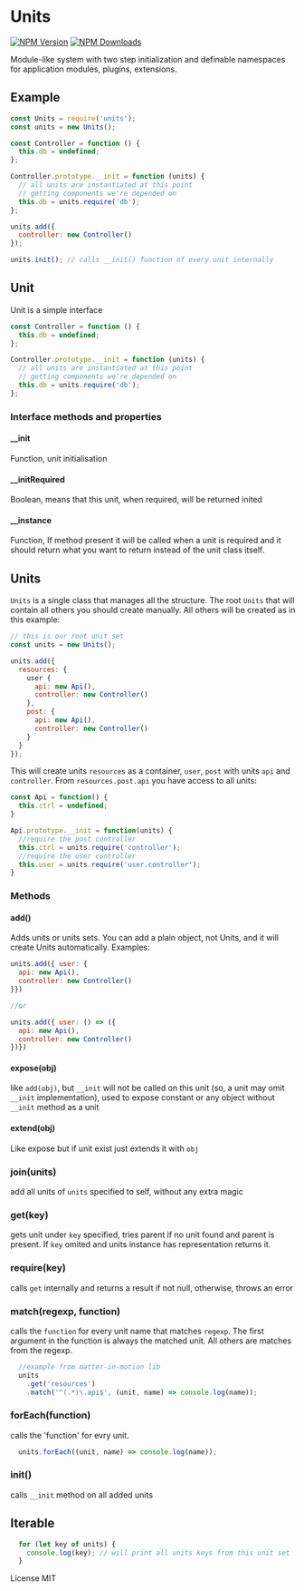 # Units

[![NPM Version](https://img.shields.io/npm/v/units.svg?style=flat-square)](https://www.npmjs.com/package/units)
[![NPM Downloads](https://img.shields.io/npm/dt/units.svg?style=flat-square)](https://www.npmjs.com/package/units)

Module-like system with two step initialization and definable namespaces for application modules, plugins, extensions.

## Example

```js
const Units = require('units');
const units = new Units();

const Controller = function () {
  this.db = undefined;
};

Controller.prototype.__init = function (units) {
  // all units are instantiated at this point
  // getting components we're depended on
  this.db = units.require('db');
};

units.add({
  controller: new Controller()
});

units.init(); // calls __init() function of every unit internally
```

## Unit

Unit is a simple interface

```js
const Controller = function () {
  this.db = undefined;
};

Controller.prototype.__init = function (units) {
  // all units are instantiated at this point
  // getting components we're depended on
  this.db = units.require('db');
};
```

### Interface methods and properties

#### __init
Function, unit initialisation

#### __initRequired
Boolean, means that this unit, when required, will be returned inited

#### __instance
Function, If method present it will be called when a unit is required and it should return what you want to return instead of the unit class itself.

## Units

`Units` is a single class that manages all the structure. The root `Units` that will contain all others you should create manually. All others will be created as in this example:

```js
// this is our root unit set
const units = new Units();

units.add({
  resources: {
    user {
      api: new Api(),
      controller: new Controller()
    },
    post: {
      api: new Api(),
      controller: new Controller()
    }
  }
});
```

This will create units `resources` as a container, `user`, `post` with units `api` and `controller`. From `resources.post.api` you have access to all units:

```js
const Api = function() {
  this.ctrl = undefined;
}

Api.prototype.__init = function(units) {
  //require the post controller
  this.ctrl = units.require('controller');
  //require the user controller
  this.user = units.require('user.controller');
}

```

### Methods

#### add()

Adds units or units sets. You can add a plain object, not Units, and it will create Units automatically. Examples:

```js
units.add({ user: {
  api: new Api(),
  controller: new Controller()
}})

//or

units.add({ user: () => ({
  api: new Api(),
  controller: new Controller()
})})
```

#### expose(obj)

like `add(obj)`, but `__init` will not be called on this unit (so, a unit may omit `__init` implementation), used to expose constant or any object without `__init` method as a unit

#### extend(obj)

Like expose but if unit exist just extends it with `obj`

### join(units)

add all units of `units` specified to self, without any extra magic

### get(key)

gets unit under `key` specified, tries parent if no unit found and parent is present. If `key` omited and units instance has representation returns it.

### require(key)

calls `get` internally and returns a result if not null, otherwise, throws an error

### match(regexp, function)

calls the `function` for every unit name that matches `regexp`. The first argument in the function is always the matched unit. All others are matches from the regexp.

```js
  //example from matter-in-motion lib
  units
    .get('resources')
    .match('^(.*)\.api$', (unit, name) => console.log(name));
```

### forEach(function)

calls the 'function' for evry unit.

```js
  units.forEach((unit, name) => console.log(name));
```

### init()

calls `__init` method on all added units

## Iterable
```js
  for (let key of units) {
    console.log(key); // will print all units keys from this unit set
  }
```

License MIT
